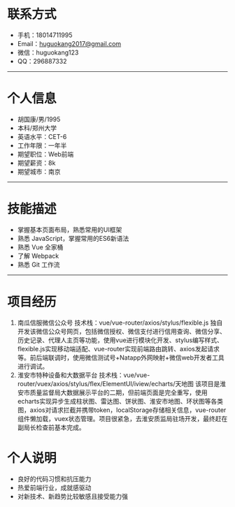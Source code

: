 # 联系方式
* 手机：18014711995  
* Email：huguokang2017@gmail.com  
* 微信：huguokang123  
* QQ：296887332

---

# 个人信息
* 胡国康/男/1995
* 本科/郑州大学
* 英语水平：CET-6
* 工作年限：一年半
* 期望职位：Web前端
* 期望薪资：8k
* 期望城市：南京

---

# 技能描述
* 掌握基本页面布局，熟悉常用的UI框架
* 熟悉 JavaScript，掌握常用的ES6新语法
* 熟悉 Vue 全家桶
* 了解 Webpack
* 熟悉 Git 工作流
---

# 项目经历
1. 南瓜信服微信公众号
技术栈：vue/vue-router/axios/stylus/flexible.js
独自开发该微信公众号网页，包括微信授权、微信支付进行信用查询、微信分享、历史记录、代理人主页等功能，使用vue进行模块化开发、stylus编写样式、flexible.js实现移动端适配、vue-router实现前端路由跳转、axios发起请求等。前后端联调时，使用微信测试号+Natapp外网映射+微信web开发者工具进行调试。
2. 淮安市特种设备和大数据平台
技术栈：vue/vue-router/vuex/axios/stylus/flex/ElementUI/iview/echarts/天地图
该项目是淮安市质量监督局大数据展示平台的二期，但前端页面是完全重写，使用echarts实现异步生成柱状图、雷达图、饼状图、淮安市地图、环状图等各类图，axios对请求拦截并携带token，localStorage存储相关信息，vue-router组件懒加载，vuex状态管理。项目很紧急，去淮安质监局驻场开发，最终赶在副局长检查前基本完成。

# 个人说明
* 良好的代码习惯和抗压能力
* 热爱前端行业，成就感驱动
* 对新技术、新趋势比较敏感且接受能力强
